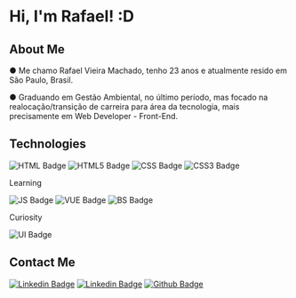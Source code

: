 # Hi, I'm Rafael! :D


## About Me

● Me chamo Rafael Vieira Machado, tenho 23 anos e atualmente resido em São Paulo, Brasil.

● Graduando em Gestão Ambiental, no último período, mas focado na realocação/transição de carreira para área da tecnologia, mais precisamente em Web Developer - Front-End.

## Technologies
![HTML Badge](https://img.shields.io/badge/HTML-239120?style=for-the-badge&logo=html5&logoColor=white)
![HTML5 Badge](https://img.shields.io/badge/HTML5-E34F26?style=for-the-badge&logo=html5&logoColor=white)
![CSS Badge](https://img.shields.io/badge/CSS-239120?&style=for-the-badge&logo=css3&logoColor=white)
![CSS3 Badge](https://img.shields.io/badge/CSS3-1572B6?style=for-the-badge&logo=css3&logoColor=white)

Learning

![JS Badge](https://img.shields.io/badge/JavaScript-F7DF1E?style=for-the-badge&logo=javascript&logoColor=black)
![VUE Badge](https://img.shields.io/badge/Vue.js-35495E?style=for-the-badge&logo=vue.js&logoColor=4FC08)
![BS Badge](https://img.shields.io/badge/Bootstrap-563D7C?style=for-the-badge&logo=bootstrap&logoColor=whit)

Curiosity

![UI Badge](https://img.shields.io/badge/Material--UI-0081CB?style=for-the-badge&logo=material-ui&logoColor=white)

## Contact Me

[![Linkedin Badge](https://img.shields.io/badge/LinkedIn-0077B5?style=for-the-badge&logo=linkedin&logoColor=white&link=https://www.linkedin.com/in/rafael-vm/)](https://www.linkedin.com/in/rafael-vm/)
[![Linkedin Badge](https://img.shields.io/badge/Instagram-E4405F?style=for-the-badge&logo=instagram&logoColor=white&link=https://www.instagram.com/raffavm/)](https://www.instagram.com/raffavm/)
[![Github Badge](https://img.shields.io/badge/GitHub-100000?style=for-the-badge&logo=github&logoColor=white&link=https://github.com/rafaelvm)](https://github.com/rafaelvm)

